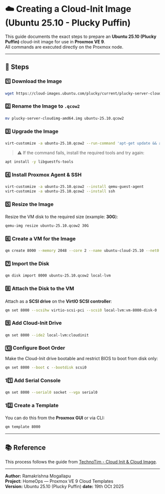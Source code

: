# ☁️ Creating a Cloud-Init Image (Ubuntu 25.10 - Plucky Puffin)

This guide documents the exact steps to prepare an **Ubuntu 25.10 (Plucky Puffin)** cloud-init image for use in **Proxmox VE 9**.  
All commands are executed directly on the Proxmox node.

---

## 🧩 Steps

### 1️⃣ Download the Image
```bash
wget https://cloud-images.ubuntu.com/plucky/current/plucky-server-cloudimg-amd64.img
```

### 2️⃣ Rename the Image to `.qcow2`
```bash
mv plucky-server-cloudimg-amd64.img ubuntu-25.10.qcow2
```

### 3️⃣ Upgrade the Image
```bash
virt-customize -a ubuntu-25.10.qcow2 --run-command 'apt-get update && apt-get -y dist-upgrade'
```
> ⚠️ If the command fails, install the required tools and try again:
```bash
apt install -y libguestfs-tools
```

### 4️⃣ Install Proxmox Agent & SSH
```bash
virt-customize -a ubuntu-25.10.qcow2 --install qemu-guest-agent
virt-customize -a ubuntu-25.10.qcow2 --install ssh
```

### 5️⃣ Resize the Image
Resize the VM disk to the required size (example: **30G**):
```bash
qemu-img resize ubuntu-25.10.qcow2 30G
```

### 6️⃣ Create a VM for the Image
```bash
qm create 8000 --memory 2048 --core 2 --name ubuntu-cloud-25.10 --net0 virtio,bridge=vmbr0
```

### 7️⃣ Import the Disk
```bash
qm disk import 8000 ubuntu-25.10.qcow2 local-lvm
```

### 8️⃣ Attach the Disk to the VM
Attach as a **SCSI drive** on the **VirtIO SCSI controller**:
```bash
qm set 8000 --scsihw virtio-scsi-pci --scsi0 local-lvm:vm-8000-disk-0
```

### 9️⃣ Add Cloud-Init Drive
```bash
qm set 8000 --ide2 local-lvm:cloudinit
```

### 🔟 Configure Boot Order
Make the Cloud-Init drive bootable and restrict BIOS to boot from disk only:
```bash
qm set 8000 --boot c --bootdisk scsi0
```

### 11️⃣ Add Serial Console
```bash
qm set 8000 --serial0 socket --vga serial0
```

### 12️⃣ Create a Template
You can do this from the **Proxmox GUI** or via CLI:
```bash
qm template 8000
```

---

## 📚 Reference
This process follows the guide from [TechnoTim - Cloud Init & Cloud Image](https://technotim.live/posts/cloud-init-cloud-image/).

---

**Author:** Ramakrishna Mogallapu  
**Project:** HomeOps — Proxmox VE 9 Cloud Templates  
**Version:** Ubuntu 25.10 (Plucky Puffin)
**date:** 19th OCt 2025
